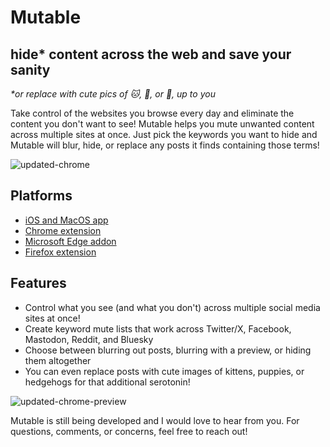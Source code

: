 # Mutable

## hide* content across the web and save your sanity

_*or replace with cute pics of 🐱, 🐶, or 🦔, up to you_


Take control of the websites you browse every day and eliminate the content you don't want to see! Mutable helps you mute unwanted content across multiple sites at once. Just pick the keywords you want to hide and Mutable will blur, hide, or replace any posts it finds containing those terms!


![updated-chrome](https://github.com/IdreesInc/Mutable/assets/4875804/deb34901-e614-4468-a406-7afcedd0dfba)

## Platforms

- [iOS and MacOS app](https://apps.apple.com/app/id6462700419)
- [Chrome extension](https://chrome.google.com/webstore/detail/mutable/daniknejbbnjhfmcgolfpaedkpcfkaop)
- [Microsoft Edge addon](https://microsoftedge.microsoft.com/addons/detail/mutable/eljpclpdfpmlicjlldnfeehfpfhljgbf)
- [Firefox extension](https://addons.mozilla.org/en-US/firefox/addon/mutable/)

## Features

- Control what you see (and what you don't) across multiple social media sites at once!
- Create keyword mute lists that work across Twitter/X, Facebook, Mastodon, Reddit, and Bluesky
- Choose between blurring out posts, blurring with a preview, or hiding them altogether
- You can even replace posts with cute images of kittens, puppies, or hedgehogs for that additional serotonin!

![updated-chrome-preview](https://github.com/IdreesInc/Mutable/assets/4875804/71e0ee6f-c4b8-4ba4-97df-e619dab740ab)

Mutable is still being developed and I would love to hear from you. For questions, comments, or concerns, feel free to reach out!
